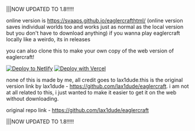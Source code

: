 |||NOW UPDATED TO 1.8!!!!!

online version is https://svaaps.github.io/eaglercrafthtml/
(online version saves individual worlds too and works just as normal as the local version but you don't have to download anything)
if you wanna play eaglercraft locally like a weirdo, its in releases

you can also clone this to make your own copy of the web version of eaglercraft!

[![Deploy to Netlify](https://www.netlify.com/img/deploy/button.svg)](https://app.netlify.com/start/deploy?repository=https://github.com/svaaps/eaglercrafthtml)
[![Deploy with Vercel](https://vercel.com/button)](https://vercel.com/new/clone?repository-url=https%3A%2F%2Fgithub.com%2Fsvaaps%2Feaglercrafthtml%2F)

none of this is made by me, all credit goes to lax1dude.this is the original version link by lax1dude - https://github.com/lax1dude/eaglercraft. i am not at all related to this, i just wanted to make it easier to get it on the web without downloading.

original repo link - https://github.com/lax1dude/eaglercraft

|||NOW UPDATED TO 1.8!!!!!
